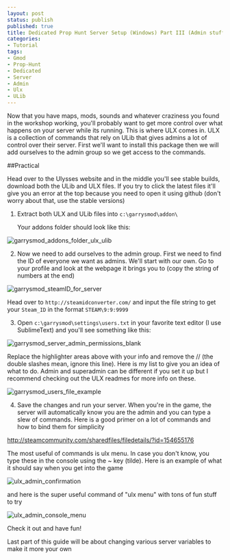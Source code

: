 ```yaml
---
layout: post
status: publish
published: true
title: Dedicated Prop Hunt Server Setup (Windows) Part III (Admin stuff)
categories:
- Tutorial
tags:
- Gmod
- Prop-Hunt
- Dedicated
- Server
- Admin
- Ulx
- ULib
---
```

Now that you have maps, mods, sounds and whatever craziness you found
in the workshop working, you'll probably want to get more control over
what happens on your server while its running. This is where ULX comes
in. ULX is a collection of commands that rely on ULib that gives admins
a lot of control over their server. First we'll want to install this
package then we will add ourselves to the admin group so we get access
to the commands.

##Practical

Head over to the Ulysses website and in the middle you'll see stable
builds, download both the ULib and ULX files. If you try to click the
latest files it'll give you an error at the top because you need to open
it using github (don't worry about that, use the stable versions)

1. Extract both ULX and ULib files into `c:\garrysmod\addon\`

   Your addons folder should look like this:

![garrysmod\_addons\_folder\_ulx\_ulib](http://www.objectivetruth.ca/wp-content/uploads/2014/03/garrysmod_addons_folder_ulx_ulib.png)

2. Now we need to add ourselves to the admin group. First we need to
find the ID of everyone we want as admins. We'll start with our own. Go
to your profile and look at the webpage it brings you to (copy the
string of numbers at the end)

![garrysmod\_steamID\_for\_server](http://www.objectivetruth.ca/wp-content/uploads/2014/03/garrysmod_steamID_for_server.png)

Head over to `http://steamidconverter.com/` and input the file string to get your `Steam_ID` in the format `STEAM\9:9:9999`

3. Open `c:\garrysmod\settings\users.txt` in your favorite text editor (I use SublimeText) and you'll see something like this:

![garrysmod\_server\_admin\_permissions\_blank](http://www.objectivetruth.ca/wp-content/uploads/2014/03/garrysmod_server_admin_permissions_blank.png)

Replace the highlighter areas above with your info and remove the //
(the double slashes mean, ignore this line). Here is my list to give you
an idea of what to do. Admin and superadmin can be different if you set
it up but I recommend checking out the ULX readmes for more info on
these.

![garrysmod\_users\_file\_example](http://www.objectivetruth.ca/wp-content/uploads/2014/03/garrysmod_users_file_example.png)

4. Save the changes and run your server. When you're in the game, the
server will automatically know you are the admin and you can type a slew
of commands. Here is a good primer on a lot of commands and how to bind
them for simplicity

http://steamcommunity.com/sharedfiles/filedetails/?id=154655176

The most useful of commands is ulx menu. In case you don't know, you
type these in the console using the \~ key (tilde). Here is an example
of what it should say when you get into the game

![ulx\_admin\_confirmation](http://www.objectivetruth.ca/wp-content/uploads/2014/03/ulx_admin_confirmation.png)

and here is the super useful command of "ulx menu" with tons of fun
stuff to try

![ulx\_admin\_console\_menu](http://www.objectivetruth.ca/wp-content/uploads/2014/03/ulx_admin_console_menu.png)

Check it out and have fun!

 Last part of this guide will be about changing various server variables
to make it more your own
